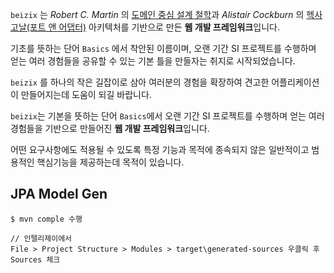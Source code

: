 `beizix` 는 *Robert C. Martin* 의 [도메인 중심 설계 철학](https://medium.com/unil-ci-software-engineering/clean-domain-driven-design-2236f5430a05)과 *Alistair Cockburn* 의 [헥사고날(포트 앤 어댑터)](https://engineering.linecorp.com/ko/blog/port-and-adapter-architecture) 아키텍처를 기반으로 만든 **웹 개발 프레임워크**입니다. 

기초를 뜻하는 단어 `Basics` 에서 착안된 이름이며, 오랜 기간 SI 프로젝트를 수행하며 얻는 여러 경험들을 공유할 수 있는 기본 틀을 만들자는 취지로 시작되었습니다.  

`beizix` 를 하나의 작은 길잡이로 삼아 여러분의 경험을 확장하여 견고한 어플리케이션이 만들어지는데 도움이 되길 바랍니다.

`beizix`는 기본을 뜻하는 단어 `Basics`에서 오랜 기간 SI 프로젝트를 수행하며 얻는 여러 경험들을 기반으로 만들어진 **웹 개발 프레임워크**입니다.

어떤 요구사항에도 적용될 수 있도록 특정 기능과 목적에 종속되지 않은 일반적이고 범용적인 핵심기능을 제공하는데 목적이 있습니다. 


## JPA Model Gen 

```
$ mvn comple 수행 

// 인텔리제이에서
File > Project Structure > Modules > target\generated-sources 우클릭 후 Sources 체크 
```
